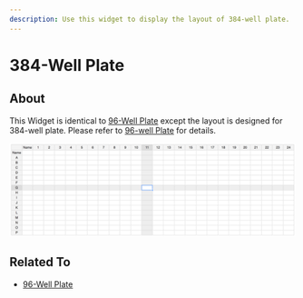 ```yaml
---
description: Use this widget to display the layout of 384-well plate.
---
```


# 384-Well Plate

## About

This Widget is identical to [96-Well Plate](96-well-plate.md) except the layout is designed for 384-well plate. Please refer to [96-well Plate](96-well-plate.md) for details.

![384-well Plate Layout](../.gitbook/assets/widgets-384-well-plate-layout.png)

## Related To

* [96-Well Plate](96-well-plate.md)

